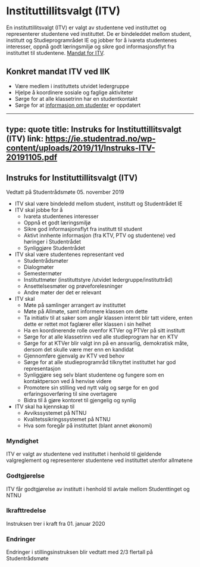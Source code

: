 
# Instituttillitsvalgt (ITV)

En instituttillitsvalgt (ITV) er valgt av studentene ved instituttet og representerer studentene ved instituttet. De er bindeleddet mellom student, institutt og Studieprogramrådet IE og jobber for å ivareta studentenes interesser, oppnå godt læringsmiljø og sikre god informasjonsflyt fra instituttet til studentene. 
[Mandat for ITV](https://ie.studentrad.no/wp-content/uploads/2019/11/Instruks-ITV-20191105.pdf).


## Konkret mandat ITV ved IIK

* Være medlem i instituttets utvidet ledergruppe
* Hjelpe å koordinere sosiale og faglige aktiviteter
* Sørge for at alle klassetrinn har en studentkontakt
* Sørge for at [informasjon om studenter](studenter.html) er oppdatert




---
type: quote
title: Instruks for Instituttillitsvalgt (ITV)
link: https://ie.studentrad.no/wp-content/uploads/2019/11/Instruks-ITV-20191105.pdf
--- 
## Instruks for Instituttillitsvalgt (ITV)

Vedtatt på Studentrådsmøte 05. november 2019

* ITV skal være bindeledd mellom student, institutt og Studentrådet IE
* ITV skal jobbe for å
  * Ivareta studentenes interesser
  * Oppnå et godt læringsmiljø
  * Sikre god informasjonsflyt fra institutt til student
  * Aktivt innhente informasjon (fra KTV, PTV og studentene) ved høringer i Studentrådet
  * Synliggjøre Studentrådet
* ITV skal være studentenes representant ved   
  * Studentrådsmøter
  * Dialogmøter
  * Semestermøter
  * Instituttmøter (instituttstyre /utvidet ledergruppe/instituttråd)   
  * Ansettelsesmøter og prøveforelesninger
  * Andre møter der det er relevant
* ITV skal
  * Møte på samlinger arrangert av instituttet
  * Møte på Allmøte, samt informere klassen om dette
  * Ta initiativ til at saker som angår klassen internt blir tatt videre, enten dette er rettet mot faglærer eller klassen i sin helhet
  * Ha en koordinerende rolle ovenfor KTVer og PTVer på sitt institutt
  * Sørge for at alle klassetrinn ved alle studieprogram har en KTV
  * Sørge for at KTVer blir valgt inn på en ansvarlig, demokratisk måte, dersom det skulle være mer enn en kandidat
  * Gjennomføre gjenvalg av KTV ved behov
  * Sørge for at alle studieprogramråd tilknyttet instituttet har god representasjon
  * Synliggjøre seg selv blant studentene og fungere som en kontaktperson ved å henvise videre
  * Promotere sin stilling ved nytt valg og sørge for en god erfaringsoverføring til sine overtagere
  * Bidra til å gjøre kontoret til gjengelig og synlig
* ITV skal ha kjennskap til
  * Avvikssystemet på NTNU
  * Kvalitetssikringssystemet på NTNU
  * Hva som foregår på instituttet (blant annet økonomi)

### Myndighet
ITV er valgt av studentene ved instituttet i henhold til gjeldende valgreglement og representerer studentene ved instituttet utenfor allmøtene

### Godtgjørelse
ITV får godtgjørelse av institutt i henhold til avtale mellom Studenttinget og NTNU

### Ikrafttredelse
Instruksen trer i kraft fra 01. januar 2020

### Endringer
Endringer i stillingsinstruksen blir vedtatt med 2/3 flertall på Studentrådsmøte